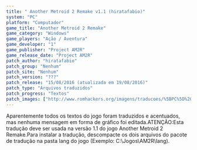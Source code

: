 ```yaml
---
title: " Another Metroid 2 Remake v1.1 (hiratafabio)"
system: "PC"
platform: "Computador"
game_title: "Another Metroid 2 Remake"
game_category: "Windows"
game_players: "Ação / Aventura"
game_developer: "1"
game_publisher: "Project AM2R"
game_release_date: "Project AM2R"
patch_author: "hiratafabio"
patch_group: "Nenhum"
patch_site: "Nenhum"
patch_version: "???"
patch_release: "15/08/2016 (atualizada em 19/08/2016)"
patch_type: "Arquivos traduzidos"
patch_progress: "Textos"
patch_images: ["http://www.romhackers.org/imagens/traducoes/%5BPC%5D%20Another%20Metroid%202%20Remake%20-%20hiratafabio%20-%201.jpg","http://www.romhackers.org/imagens/traducoes/%5BPC%5D%20Another%20Metroid%202%20Remake%20-%20hiratafabio%20-%202.jpg","http://www.romhackers.org/imagens/traducoes/%5BPC%5D%20Another%20Metroid%202%20Remake%20-%20hiratafabio%20-%203.jpg"]
---
```

Aparentemente todos os textos do jogo foram traduzidos e acentuados, mas nenhuma mensagem em forma de gráfico foi editada.ATENÇÃO:Esta tradução deve ser usada na versão 1.1 do jogo Another Metroid 2 Remake.Para instalar a tradução, descompacte os dois arquivos do pacote de tradução na pasta lang do jogo (Exemplo: C:\Jogos\AM2R\lang).